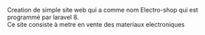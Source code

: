 Creation de simple site web qui a comme nom Electro-shop qui est programmé par  laravel 8.</br>
Ce site  consiste à metre en vente des materiaux electroniques
